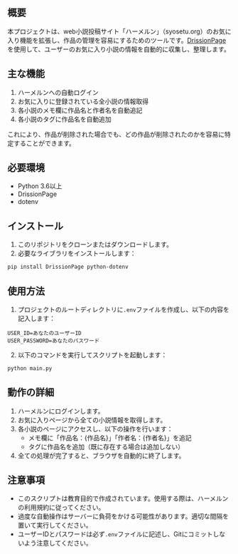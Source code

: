 ## 概要

本プロジェクトは、web小説投稿サイト「ハーメルン」（syosetu.org）のお気に入り機能を拡張し、作品の管理を容易にするためのツールです。[DrissionPage](https://github.com/g1879/DrissionPage)を使用して、ユーザーのお気に入り小説の情報を自動的に収集し、整理します。

## 主な機能

1. ハーメルンへの自動ログイン
2. お気に入りに登録されている全小説の情報取得
3. 各小説のメモ欄に作品名と作者名を自動追記
4. 各小説のタグに作品名を自動追加

これにより、作品が削除された場合でも、どの作品が削除されたのかを容易に特定することができます。

## 必要環境

- Python 3.6以上
- DrissionPage
- dotenv

## インストール

1. このリポジトリをクローンまたはダウンロードします。
2. 必要なライブラリをインストールします：

```bash
pip install DrissionPage python-dotenv
```

## 使用方法

1. プロジェクトのルートディレクトリに`.env`ファイルを作成し、以下の内容を記入します：

```
USER_ID=あなたのユーザーID
USER_PASSWORD=あなたのパスワード
```

2. 以下のコマンドを実行してスクリプトを起動します：

```bash
python main.py
```

## 動作の詳細

1. ハーメルンにログインします。
2. お気に入りページから全ての小説情報を取得します。
3. 各小説のページにアクセスし、以下の操作を行います：
   - メモ欄に「作品名：{作品名}」「作者名：{作者名}」を追記
   - タグに作品名を追加（既に存在する場合は追加しない）
4. 全ての処理が完了すると、ブラウザを自動的に終了します。

## 注意事項

- このスクリプトは教育目的で作成されています。使用する際は、ハーメルンの利用規約に従ってください。
- 過度な自動操作はサーバーに負荷をかける可能性があります。適切な間隔を置いて実行してください。
- ユーザーIDとパスワードは必ず`.env`ファイルに記述し、Gitにコミットしないよう注意してください。